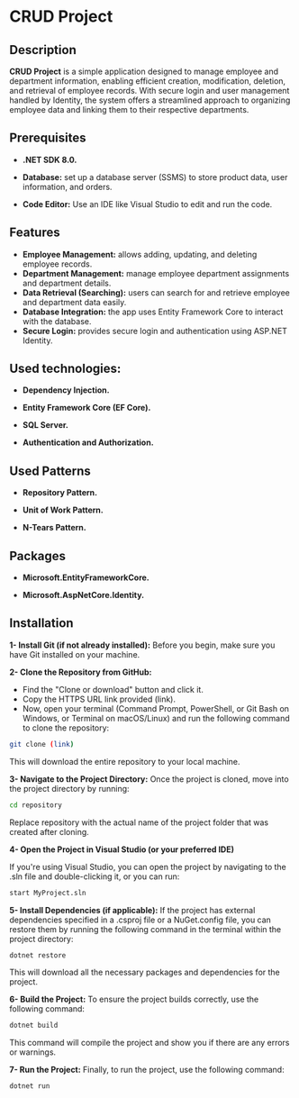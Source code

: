 
# CRUD Project

## Description
**CRUD Project** is a simple application designed to manage employee and department information, enabling efficient creation, modification, deletion, and retrieval of employee records. With secure login and user management handled by Identity, the system offers a streamlined approach to organizing employee data and linking them to their respective departments.

## Prerequisites
- **.NET SDK 8.0.**
* **Database:** set up a database server (SSMS) to store product data, user information, and orders.
- **Code Editor:** Use an IDE like Visual Studio to edit and run the code.

## Features
- **Employee Management:** allows adding, updating, and deleting employee records.
- **Department Management:** manage employee department assignments and department details.
- **Data Retrieval (Searching):** users can search for and retrieve employee and department data easily.
- **Database Integration:** the app uses Entity Framework Core to interact with the database.
- **Secure Login:** provides secure login and authentication using ASP.NET Identity.
  
## Used technologies:
* **Dependency Injection.**
- **Entity Framework Core (EF Core).**
* **SQL Server.** 
- **Authentication and Authorization.**

## Used Patterns
- **Repository Pattern.** 
* **Unit of Work Pattern.**
- **N-Tears Pattern.**

## Packages
* **Microsoft.EntityFrameworkCore.**
- **Microsoft.AspNetCore.Identity.**

## Installation
**1- Install Git (if not already installed):** 
Before you begin, make sure you have Git installed on your machine.

**2- Clone the Repository from GitHub:**
- Find the "Clone or download" button and click it.
- Copy the HTTPS URL link provided (link).
- Now, open your terminal (Command Prompt, PowerShell, or Git Bash on Windows, or Terminal on macOS/Linux) and run the following command to clone the repository:

```bash
git clone (link)
```
This will download the entire repository to your local machine.


**3- Navigate to the Project Directory:**
Once the project is cloned, move into the project directory by running:

```bash
cd repository
```
Replace repository with the actual name of the project folder that was created after cloning.

**4- Open the Project in Visual Studio (or your preferred IDE)**

If you're using Visual Studio, you can open the project by navigating to the .sln file and double-clicking it, or you can run:

```bash
start MyProject.sln
```

**5- Install Dependencies (if applicable):**
If the project has external dependencies specified in a .csproj file or a NuGet.config file, you can restore them by running the following command in the terminal within the project directory:

```bash
dotnet restore
```

This will download all the necessary packages and dependencies for the project.

**6- Build the Project:**
To ensure the project builds correctly, use the following command:

```bash
dotnet build
```

This command will compile the project and show you if there are any errors or warnings.

**7- Run the Project:**
Finally, to run the project, use the following command:

```bash
dotnet run
```
